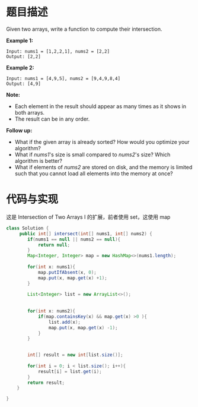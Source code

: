 # 题目描述

Given two arrays, write a function to compute their intersection.

**Example 1:**

```
Input: nums1 = [1,2,2,1], nums2 = [2,2]
Output: [2,2]
```

**Example 2:**

```
Input: nums1 = [4,9,5], nums2 = [9,4,9,8,4]
Output: [4,9]
```

**Note:**

- Each element in the result should appear as many times as it shows in both arrays.
- The result can be in any order.

**Follow up:**

- What if the given array is already sorted? How would you optimize your algorithm?
- What if *nums1*'s size is small compared to *nums2*'s size? Which algorithm is better?
- What if elements of *nums2* are stored on disk, and the memory is limited such that you cannot load all elements into the memory at once?

# 代码与实现

这是 Intersection of Two Arrays I 的扩展，前者使用 set，这使用 map

```Java
class Solution {
     public int[] intersect(int[] nums1, int[] nums2) {
        if(nums1 == null || nums2 == null){
            return null;
        }
        Map<Integer, Integer> map = new HashMap<>(nums1.length);
        
        for(int x: nums1){
            map.putIfAbsent(x, 0);
            map.put(x, map.get(x) +1);
        }
        
        List<Integer> list = new ArrayList<>();
        
        
        for(int x: nums2){
            if(map.containsKey(x) && map.get(x) >0 ){
                list.add(x);
                map.put(x, map.get(x) -1);
            }
        }

        
        int[] result = new int[list.size()];
        
        for(int i = 0; i < list.size(); i++){
            result[i] = list.get(i);
        }
        return result;
    }

}
```

